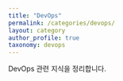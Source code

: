 ```yaml
---
title: "DevOps"
permalink: /categories/devops/
layout: category
author_profile: true
taxonomy: devops
---
```


DevOps 관련 지식을 정리합니다.